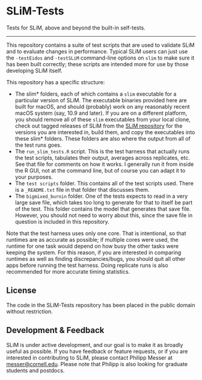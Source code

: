 # SLiM-Tests
Tests for SLiM, above and beyond the built-in self-tests.

---------------

This repository contains a suite of test scripts that are used to validate SLiM and to evaluate changes in performance.  Typical SLiM users can just use the `-testEidos` and `-testSLiM` command-line options on `slim` to make sure it has been built correctly; these scripts are intended more for use by those developing SLiM itself.

This repository has a specific structure:

- The slim* folders, each of which contains a `slim` executable for a particular version of SLiM.  The executable binaries provided here are built for macOS, and should (probably) work on any reasonably recent macOS system (say, 10.9 and later).  If you are on a different platform, you should remove all of these `slim` executables from your local clone, check out tagged releases of SLiM from the [SLiM repository](https://github.com/MesserLab/SLiM) for the versions you are interested in, build them, and copy the executables into these slim* folders.  These folders are also where the output from all of the test runs goes.
- The `run_slim_tests.R` script.  This is the test harness that actually runs the test scripts, tabulates their output, averages across replicates, etc.  See that file for comments on how it works.  I generally run it from inside the R GUI, not at the command line, but of course you can adapt it to your purposes.
- The `test scripts` folder.  This contains all of the test scripts used.  There is a `_README.txt` file in that folder that discusses them.
- The `bigmixed_burnin` folder.  One of the tests expects to read in a very large save file, which takes too long to generate for that to itself be part of the test.  This folder contains the model that generates that save file.  However, you should not need to worry about this, since the save file in question is included in this repository.

Note that the test harness uses only one core.  That is intentional, so that runtimes are as accurate as possible; if multiple cores were used, the runtime for one task would depend on how busy the other tasks were keeping the system.  For this reason, if you are interested in comparing runtimes as well as finding discrepancies/bugs, you should quit all other apps before running the test harness.  Doing replicate runs is also recommended for more accurate timing statistics.

License
----------

The code in the SLiM-Tests repository has been placed in the public domain without restriction.


Development & Feedback
-----------------------------------
SLiM is under active development, and our goal is to make it as broadly useful as possible.  If you have feedback or feature requests, or if you are interested in contributing to SLiM, please contact Philipp Messer at [messer@cornell.edu](mailto:messer@cornell.edu). Please note that Philipp is also looking for graduate students and postdocs.